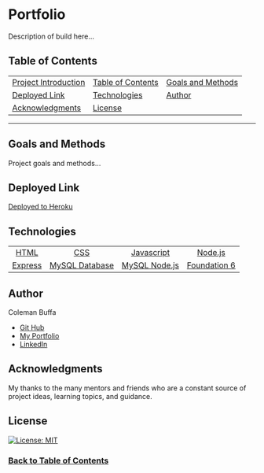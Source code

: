# Portfolio

Description of build here...

## Table of Contents

| |||
|:-|:-|:-|
| [Project Introduction](#portfolio) | [Table of Contents](#table-of-contents) | [Goals and Methods](#goals-and-methods) 
| [Deployed Link](#deployed-link) | [Technologies](#technologies) | [Author](#author) 
| [Acknowledgments](#acknowledgments) | [License](#license) |
---

## Goals and Methods

Project goals and methods...

## Deployed Link

[Deployed to Heroku](https://burritozilla.herokuapp.com/)

## Technologies 

| ||||
|:-:|:-:|:-:|:-:|
| [HTML](https://developer.mozilla.org/en-US/docs/Web/HTML) | [CSS](https://developer.mozilla.org/en-US/docs/Web/CSS) | [Javascript](https://developer.mozilla.org/en-US/docs/Web/JavaScript) | [Node.js](https://nodejs.org/en/)
| [Express](https://expressjs.com/) | [MySQL Database](https://www.mysql.com/) | [MySQL Node.js](https://www.npmjs.com/package/mysql) | [Foundation 6](https://get.foundation/)

## Author

Coleman Buffa

* [Git Hub]()
* [My Portfolio]()
* [LinkedIn](https://www.linkedin.com/in/coleman-buffa/)

## Acknowledgments

My thanks to the many mentors and friends who are a constant source of project ideas, learning topics, and guidance.

## License

[![License: MIT](https://img.shields.io/badge/License-MIT-yellow.svg)](https://opensource.org/licenses/MIT)

### [Back to Table of Contents](#table-of-contents)
